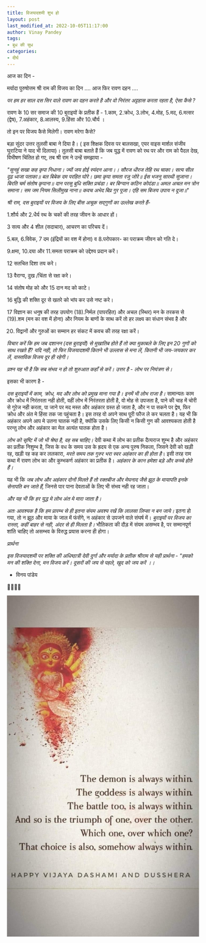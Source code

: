 ```yaml
---
title: विजयादशमी शुभ हो
layout: post
last_modified_at: 2022-10-05T11:17:00
author: Vinay Pandey
tags:
- बुध की सुध
categories:
- दीर्घ
---
```

आज का दिन -

मर्यादा पुरुषोत्तम श्री राम की विजय का दिन .... 
आज फिर रावण दहन ....

 *पर हम हर साल दस सिर वाले रावण का दहन करते है और वो निरंतर अट्टहास करता रहता है, ऐसा कैसे ?*

रावण के 10 सर समाज की 10 बुराइयों के प्रतीक हैं -
1.काम, 2.क्रोध, 3.लोभ, 4.मोह, 5.मद, 6.मत्सर (द्वेष), 7.अहंकार, 8.आलस्य, 9.हिंसा और 10.चौर्य ।
 
तो इन पर विजय कैसे मिलेगी।
रावण मरेगा कैसे?

बड़ा सुंदर उत्तर तुलसी बाबा ने दिया है। ( इस शिक्षक दिवस पर बालसखा, एयर वाइस मार्शल संजीव घुराटिया ने याद भी दिलाया)। तुलसी बाबा बताते हैं कि जब युद्ध में रावण को रथ पर और राम को पैदल देख, विभीषण चिंतित हो गए, तब श्री राम ने उन्हें समझाया -

_"सुनहुं सखा कह कृपा निधाना।_
_ज्यों जय होई स्यंदन आना।।_
_सौरज धीरज तेहि रथ चाका।_ 
_सत्य सील दृढ़ ध्वजा पताका॥_
_बल बिबेक दम परहित घोरे।_
_छमा कृपा समता रजु जोरे॥_
_ईस भजनु सारथी सुजाना।_
_बिरति चर्म संतोष कृपाना॥_
_दान परसु बुधि सक्ति प्रचंडा।_ 
_बर बिग्यान कठिन कोदंडा॥_
_अमल अचल मन त्रोन समाना।_
_सम जम नियम सिलीमुख नाना॥_
_कवच अभेद बिप्र गुर पूजा।_
_एहि सम बिजय उपाय न दूजा॥_"

*श्री राम, दस बुराइयों पर विजय के लिए बीस अचूक सद्गुणों का उल्लेख करते हैं*-

1.शौर्य और 2.धैर्य रथ के चकों की तरह जीवन के आधार हों।

3 सत्य और 4 शील (सदाचार),  आचरण का परिचय दें।

5.बल, 6.विवेक, 7 दम (इंद्रियों का वश में होना) व 8.परोपकार-  का पराक्रम जीवन को गति दे। 

9.क्षमा, 10.दया और 11.समता  पराक्रम को उद्देश्य प्रदान करें।  

12 सतचित दिशा तय करे। 

13 वैराग्य, दुख /चिंता से रक्षा करे।

14 संतोष मोह को और 15 दान मद को काटे। 

16 बुद्धि की शक्ति दूर से खतरे को भांप कर उसे नष्ट करे।  

17 विज्ञान का धनुष की तरह  उपयोग (18).निर्मल (पापरहित) और अचल (स्थिर) मन के तरकस से (19).शम (मन का वश में होना) और  नियम के बाणों के साथ करें तो हर लक्ष्य का संधान संभव है और

20. विद्वानों और गुरुओं का सम्मान हर संकट में कवच की तरह रक्षा करें।

*विचार करें कि हम जब दशानन (दस बुराइयों) से मुखातिब होते हैं तो क्या मुकाबले के लिए इन 20 गुणों को साथ रखते हैं? यदि नही, तो फिर विजयादशमी कितने भी उल्लास से मना लें, कितनी भी जय-जयकार कर लें, वास्तविक विजय दूर ही रहेगी।*

*प्रश्न यह भी है कि सब संभव न हो तो शुरुआत कहाँ से करें। उत्तर है - लोभ पर नियंत्रण से।*

इसका भी कारण है -

*दस बुराइयों में काम, क्रोध, मद और लोभ को प्रमुख माना गया है। इनमें भी लोभ राजा है।* सामान्यतः काम और क्रोध में निरंतरता नही होती, वहीं लोभ में निरंतरता होती है, वो मोह से उपजता है, पाने की चाह में चोरी से गुरेज नही करता, पा जाने पर मद मस्त और अहंकार ग्रस्त हो जाता है, और न पा सकने पर द्वेष, फिर क्रोध और अंत मे हिंसा तक जा पहुंचता है। इस तरह वो अपने साथ पूरी फौज ले कर चलता है। यह भी कि अहंकार अपने आप मे उतना घातक नही है, क्योंकि उसके लिए किसी न किसी गुण की आवश्यकता होती है परन्तु लोभ और अहंकार का मेल अत्यंत घातक होता है। 

*लोभ को सृष्टि में जो भी श्रेष्ठ है, वह सब चाहिए।* देवी कथा में लोभ का प्रतीक दैत्यराज शुम्भ है और अहंकार का प्रतीक निशुम्भ है, जिस के वध के समय उस के ह्रदय से एक अन्य पुरुष निकला, जिसने देवी को खड़ी रह, खड़ी रह कह कर ललकारा, *मरते समय तक गुरुर भरा स्वर अहंकार का ही होता है*। इसी तरह राम कथा में रावण लोभ का और कुम्भकर्ण अहंकार का प्रतीक है। *अहंकार के कान हमेशा बड़े और कच्चे होते हैं।*

यह भी कि *जब लोभ और अहंकार दोनों मिलते हैं तो रक्तबीज और मेघनाद जैसे झूठ के मायापति इनके सेनापति बन जाते हैं,* जिनसे पार पाना देवताओं के लिए भी संभव नही रह जाता। 

*और यह भी कि हर युद्ध मे लोभ अंत मे मारा जाता है।*

*अतः आवश्यक है कि हम प्रारम्भ से ही इतना संयम अवश्य रखें कि लालसा लिप्सा न बन जाये।* इतना हो गया, तो न झूठ और माया के जाल में फंसेंगे, न अहंकार से उपजने वाले संघर्ष में। *बुराइयों पर विजय का रास्ता, कहीं बाहर से नही, अंदर से ही मिलता है।* भौतिकता की दौड़ में संयम असम्भव है, पर सम्मानपूर्ण शांति चाहिए तो असम्भव के विरुद्ध प्रयास करना ही होगा।

*प्रार्थना*

*इस विजयादशमी पर शक्ति की अधिष्ठात्री देवी दुर्गा और मर्यादा के प्रतीक श्रीराम से यही प्रार्थना -*
_*"हमको मन की शक्ति देना, मन विजय करें।*_
_*दूसरों की जय से पहले, खुद को जय करें ।।*_

- विनय पांडेय

🙏🌷🌷🙏


![IMG-20221005-WA0019.jpg](/images/IMG-20221005-WA0019.jpg)


